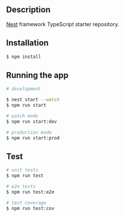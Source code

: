 
## Description

[Nest](https://github.com/nestjs/nest) framework TypeScript starter repository.

## Installation

```bash
$ npm install
```

## Running the app

```bash
# development

$ nest start --watch
$ npm run start

# watch mode
$ npm run start:dev

# production mode
$ npm run start:prod
```

## Test

```bash
# unit tests
$ npm run test

# e2e tests
$ npm run test:e2e

# test coverage
$ npm run test:cov
```
